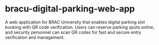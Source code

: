 # bracu-digital-parking-web-app
A web application for BRAC University that enables digital parking slot booking with QR code verification. Users can reserve parking spots online, and security personnel can scan QR codes for fast and secure entry verification and management.

